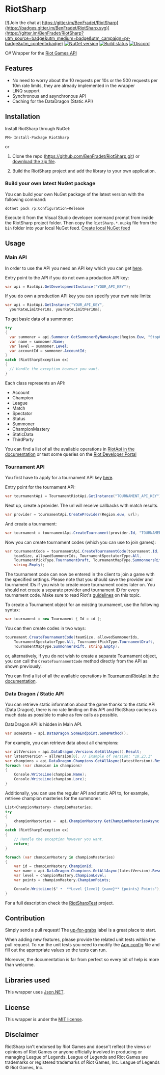 # RiotSharp

[![Join the chat at https://gitter.im/BenFradet/RiotSharp](https://badges.gitter.im/BenFradet/RiotSharp.svg)](https://gitter.im/BenFradet/RiotSharp?utm_source=badge&utm_medium=badge&utm_campaign=pr-badge&utm_content=badge)
[![NuGet version](https://badge.fury.io/nu/RiotSharp.svg)](https://badge.fury.io/nu/RiotSharp) [![Build status](https://ci.appveyor.com/api/projects/status/2gbc0e50jeei2nuw/branch/develop?svg=true)](https://ci.appveyor.com/project/BenFradet/riotsharp/branch/develop)
[![Discord](https://discordapp.com/api/guilds/659680058788544556/widget.png)](https://discord.gg/58eQar4)

C# Wrapper for the [Riot Games API](https://developer.riotgames.com/)

<!---
 Documentation can be found [here](http://benfradet.github.io/RiotSharp/api/index.html).
--->
## Features

- No need to worry about the 10 requests per 10s or the 500 requests per 10m rate limits, they are already implemented in the wrapper
- LINQ support
- Synchronous and asynchronous API
- Caching for the DataDragon (Static API)

## Installation

Install RiotSharp through NuGet:
```
PM> Install-Package RiotSharp
```

or

1. Clone the repo (https://github.com/BenFradet/RiotSharp.git) or [download the zip file](https://github.com/BenFradet/RiotSharp/archive/develop.zip).

2. Build the RiotSharp project and add the library to your own application.

### Build your own latest NuGet package
You can build your own NuGet package of the latest version with the following command:
```
dotnet pack /p:Configuration=Release
```
Execute it from the Visual Studio developer command prompt from inside the RiotSharp project folder. 
Then copy the `RiotSharp.*.nupkg` file from the `bin` folder into your local NuGet feed. [Create local NuGet feed](https://docs.microsoft.com/en-us/nuget/tools/package-manager-ui#package-sources)

## Usage

### Main API
In order to use the API you need an API key which you can get [here](https://developer.riotgames.com/).

Entry point to the API if you do not own a production API key:
```c#
var api = RiotApi.GetDevelopmentInstance("YOUR_API_KEY");
```

If you do own a production API key you can specify your own rate limits:
```c#
var api = RiotApi.GetInstance("YOUR_API_KEY",
  yourRateLimitPer10s, yourRateLimitPer10m);
```

To get basic data of a summoner:
```c#
try
{
  var summoner = api.Summoner.GetSummonerByNameAsync(Region.Euw, "StopOFlop").Result;
  var name = summoner.Name;
  var level = summoner.Level;
  var accountId = summoner.AccountId;
}
catch (RiotSharpException ex)
{
  // Handle the exception however you want.
}
```
Each class represents an API:
* Account
* Champion
* League  
* Match  
* Spectator  
* Status  
* Summoner 
* ChampionMastery  
* StaticData  
* ThirdParty  


You can find a list of all the available operations in [RiotApi in the documentation](http://benfradet.github.io/RiotSharp/api/RiotSharp.RiotApi.html) 
or test some queries on the [Riot Developer Portal](https://developer.riotgames.com/apis)

### Tournament API

You first have to apply for a tournament API key [here](https://developer.riotgames.com/).

Entry point for the tournament API:
```c#
var tournamentApi = TournamentRiotApi.GetInstance("TOURNAMENT_API_KEY");
```

Next up, create a provider.
The url will receive callbacks with match results.
```c#
var provider = tournamentApi.CreateProvider(Region.euw, url);
```

And create a tournament:
```c#
var tournament = tournamentApi.CreateTournament(provider.Id, "TOURNAMENT_NAME");
```

Now you can create tournament codes (which you can use to join games):
```c#
var tournamentCode = tournamentApi.CreateTournamentCode(tournament.Id,
    teamSize, allowedSummonerIds, TournamentSpectatorType.All,
    TournamentPickType.TournamentDraft, TournamentMapType.SummonnersRift,
    string.Empty);
```

The tournament code can now be entered in the client to join a game with the specified settings.
Please note that you should save the provider and tournament IDs if you wish to create more tournament codes later on. You should not create a separate provider and tournament ID for every tournament code. Make sure to read Riot's [guidelines](https://developer.riotgames.com/docs/tournaments-api) on this topic.

To create a Tournament object for an existing tournament, use the following syntax:
```c#
var tournament = new Tournament { Id = id };
```

You can then create codes in two ways:
```c#
tournament.CreateTournamentCode(teamSize, allowedSummonerIds,
    TournamentSpectatorType.All, TournamentPickType.TournamentDraft,
    TournamentMapType.SummonnersRift, string.Empty);
```

or, alternatively, if you do not wish to create a separate Tournament object, you can call the `CreateTournamentCode` method directly from the API as shown previously.

You can find a list of all the available operations in [TournamentRiotApi in the documentation](http://benfradet.github.io/RiotSharp/api/RiotSharp.TournamentRiotApi.html).

### Data Dragon / Static API

You can retrieve static information about the game thanks to the static API (Data Dragon), there is no rate limiting on this API and RiotSharp
caches as much data as possible to make as few calls as possible.

DataDragon API is hidden in Main API.
```c#
var someData = api.DataDragon.SomeEndpoint.SomeMethod();
```

For example, you can retrieve data about all champions:
```c#
var allVersion = api.DataDragon.Versions.GetAllAsync().Result;
var latestVersion = allVersion[0]; // Example of version: "10.23.1"
var champions = api.DataDragon.Champions.GetAllAsync(latestVersion).Result.Champions.Values;
foreach (var champion in champions)
{
    Console.WriteLine(champion.Name);
    Console.WriteLine(champion.Lore);
}
```

Additionally, you can use the regular API and static API to, for example, retrieve champion masteries for the summoner:
```csharp
List<ChampionMastery> championMasteries;
try
{
    championMasteries =  api.ChampionMastery.GetChampionMasteriesAsync(summoner.Region, summoner.Id).Result;
}
catch (RiotSharpException ex)
{
    // Handle the exception however you want.
    return;
}

foreach (var championMastery in championMasteries)
{
    var id = championMastery.ChampionId;
    var name = api.DataDragon.Champions.GetAllAsync(latestVersion).Result.Champions.Values.Single(x => x.Id == id).Name; // using System.Linq;
    var level = championMastery.ChampionLevel;
    var points = championMastery.ChampionPoints;

    Console.WriteLine($" •  **Level {level} {name}** {points} Points");
}
```

For a full description check the [RiotSharpTest](RiotSharpTest) project.

## Contribution

Simply send a pull request! The [up-for-grabs](https://github.com/BenFradet/RiotSharp/labels/up-for-grabs) label is a great place to start.

When adding new features, please provide the related unit tests within the pull request.
To run the unit tests you need to modify the [App.config](RiotSharpTest/App.config) file and fill out the appropriate values so the tests can run.

Moreover, the documentation is far from perfect so every bit of help is more than welcome.

## Libraries used

This wrapper uses [Json.NET](http://james.newtonking.com/json).

## License

This wrapper is under the [MIT license](LICENSE.md).

## Disclaimer

RiotSharp isn't endorsed by Riot Games and doesn't reflect the views or opinions of Riot Games or anyone officially involved in producing or managing League of Legends. League of Legends and Riot Games are trademarks or registered trademarks of Riot Games, Inc. League of Legends © Riot Games, Inc.
